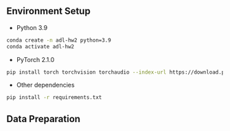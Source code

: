 ## Environment Setup
- Python 3.9
```bash
conda create -n adl-hw2 python=3.9
conda activate adl-hw2
```
- PyTorch 2.1.0
```bash
pip install torch torchvision torchaudio --index-url https://download.pytorch.org/whl/cu118
```
- Other dependencies
```bash
pip install -r requirements.txt
```

## Data Preparation
